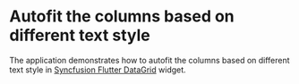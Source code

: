 # Autofit the columns based on different text style

The application demonstrates how to autofit the columns based on different text style in [Syncfusion Flutter DataGrid](https://pub.dev/packages/syncfusion_flutter_datagrid) widget.
